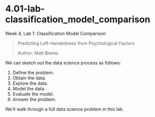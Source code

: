 # 4.01-lab-classification_model_comparison
Week 4, Lab 1: Classification Model Comparison
> Predicting Left-Handedness from Psychological Factors

> Author: Matt Brems

We can sketch out the data science process as follows:
1. Define the problem.
2. Obtain the data.
3. Explore the data.
4. Model the data.
5. Evaluate the model.
6. Answer the problem.

We'll walk through a full data science problem in this lab.

